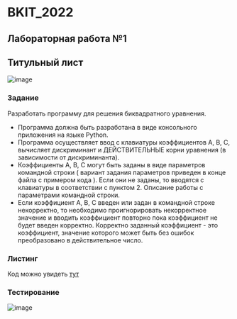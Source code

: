 # BKIT_2022
## Лабораторная работа №1
## Титульный лист
![image](https://user-images.githubusercontent.com/91965947/191763156-8d7be5cc-ab33-406f-ae26-fd8adaa6f671.png)
### Задание
Разработать программу для решения биквадратного уравнения.

- Программа должна быть разработана в виде консольного приложения на языке Python.
- Программа осуществляет ввод с клавиатуры коэффициентов А, В, С, вычисляет дискриминант и ДЕЙСТВИТЕЛЬНЫЕ корни уравнения (в зависимости от дискриминанта).
- Коэффициенты А, В, С могут быть заданы в виде параметров командной строки ( вариант задания параметров приведен в конце файла с примером кода ). Если они не заданы, то вводятся с клавиатуры в соответствии с пунктом 2. Описание работы с параметрами командной строки.
- Если коэффициент А, В, С введен или задан в командной строке некорректно, то необходимо проигнорировать некорректное значение и вводить коэффициент повторно пока коэффициент не будет введен корректно. Корректно заданный коэффициент - это коэффициент, значение которого может быть без ошибок преобразовано в действительное число.
### Листинг
Код можно увидеть [тут](https://github.com/Qaleka/Al/blob/lab1/lab1.py)
### Тестирование
![image](https://user-images.githubusercontent.com/91965947/191319722-655f763f-9450-4182-8dbe-abd7a0faa09a.png)
